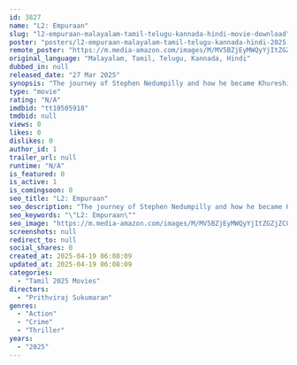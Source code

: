 ```yaml
---
id: 3827
name: "L2: Empuraan"
slug: "l2-empuraan-malayalam-tamil-telugu-kannada-hindi-movie-download"
poster: "posters/l2-empuraan-malayalam-tamil-telugu-kannada-hindi-2025.jpg"
remote_poster: "https://m.media-amazon.com/images/M/MV5BZjEyMWQyYjItZGZjZC00NGNhLWFiNzUtYzI2YWNmNzUwNWQ5XkEyXkFqcGc@._V1_SX300.jpg"
original_language: "Malayalam, Tamil, Telugu, Kannada, Hindi"
dubbed_in: null
released_date: "27 Mar 2025"
synopsis: "The journey of Stephen Nedumpilly and how he became Khureshi Ab'Ram, the leader of an international crime organization."
type: "movie"
rating: "N/A"
imdbid: "tt10505918"
tmdbid: null
views: 0
likes: 0
dislikes: 0
author_id: 1
trailer_url: null
runtime: "N/A"
is_featured: 0
is_active: 1
is_comingsoon: 0
seo_title: "L2: Empuraan"
seo_description: "The journey of Stephen Nedumpilly and how he became Khureshi Ab'Ram, the leader of an international crime organization."
seo_keywords: "\"L2: Empuraan\""
seo_image: "https://m.media-amazon.com/images/M/MV5BZjEyMWQyYjItZGZjZC00NGNhLWFiNzUtYzI2YWNmNzUwNWQ5XkEyXkFqcGc@._V1_SX300.jpg"
screenshots: null
redirect_to: null
social_shares: 0
created_at: 2025-04-19 06:08:09
updated_at: 2025-04-19 06:08:09
categories:
  - "Tamil 2025 Movies"
directors:
  - "Prithviraj Sukumaran"
genres:
  - "Action"
  - "Crime"
  - "Thriller"
years:
  - "2025"
---
```

